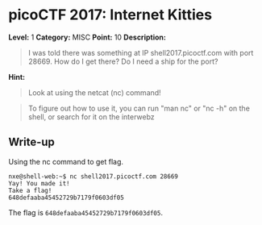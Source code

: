 # picoCTF 2017: Internet Kitties

**Level:** 1 **Category:** MISC **Point:** 10 **Description:**

>I was told there was something at IP shell2017.picoctf.com with port 28669. How do I get there? Do I need a ship for the port?

**Hint:**

<blockquote>Look at using the netcat (nc) command!</blockquote>
<blockquote>To figure out how to use it, you can run "man nc" or "nc -h" on the shell, or search for it on the interwebz</blockquote> 

## Write-up

Using the nc command to get flag.
```
nxe@shell-web:~$ nc shell2017.picoctf.com 28669
Yay! You made it!                                                            
Take a flag!                                                                 
648defaaba45452729b7179f0603df05
```

The flag is `648defaaba45452729b7179f0603df05`.